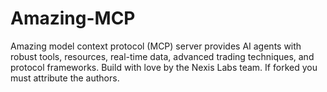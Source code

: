 # Amazing-MCP
Amazing model context protocol (MCP) server provides AI agents with robust tools, resources, real-time data, advanced trading techniques, and protocol frameworks. Build with love by the Nexis Labs team. If forked you must attribute the authors.
